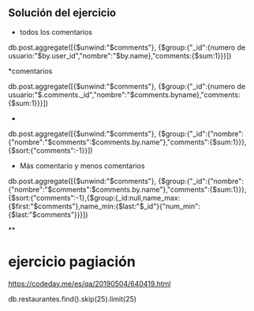 ## Solución del ejercicio

* todos los comentarios

db.post.aggregate([{$unwind:"$comments"}, {$group:{"_id":{numero de usuario:"$by.user_id","nombre":"$by.name},"comments:{$sum:1}}}])

*comentarios

db.post.aggregate([{$unwind:"$comments"}, {$group:{"_id":{numero de usuario:"$.comments._id","nombre":"$comments.byname},"comments:{$sum:1}}}])

* 

db.post.aggregate([{$unwind:"$comments"}, {$group:{"_id":{"nombre":{"nombre":"$comments":$comments.by.name"},"comments":{$sum:1}}}, {$sort:{"comments":-1}}])

* Más comentario y menos comentarios

db.post.aggregate([{$unwind:"$comments"}, {$group:{"_id":{"nombre":{"nombre":"$comments":$comments.by.name"},"comments":{$sum:1}}}, {$sort:{"comments":-1},{$group:{_id:null,name_max:{$first:"$comments"},name_min:{$last:"$_id"}{"num_min":{$last:"$comments"}}}])

**
# ejercicio pagiación
https://codeday.me/es/qa/20190504/640419.html

db.restaurantes.find().skip(25).limit(25)

